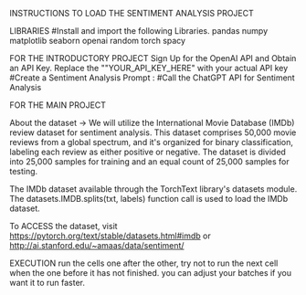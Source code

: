 INSTRUCTIONS TO LOAD THE SENTIMENT ANALYSIS PROJECT

LIBRARIES #Install and import the following Libraries.
pandas
numpy
matplotlib
seaborn
openai
random
torch
spacy



FOR THE INTRODUCTORY PROJECT
Sign Up for the OpenAI API and Obtain an API Key. Replace the ""YOUR_API_KEY_HERE" with your actual API key
#Create a Sentiment Analysis Prompt :
#Call the ChatGPT API for Sentiment Analysis




FOR THE MAIN PROJECT

About the dataset -> We will utilize the International Movie Database (IMDb) review dataset for sentiment analysis. 
This dataset comprises 50,000 movie reviews from a global spectrum, and it's organized for binary classification,
labeling each review as either positive or negative. 
The dataset is divided into 25,000 samples for training and an equal count of 25,000 samples for testing. 


The IMDb dataset available through the TorchText library's datasets module. The datasets.IMDB.splits(txt, labels) function call is used to load the IMDb dataset.

To ACCESS the dataset, visit https://pytorch.org/text/stable/datasets.html#imdb or http://ai.stanford.edu/~amaas/data/sentiment/


EXECUTION
run the cells one after the other, try not to run the next cell when the one before it has not finished. 
you can adjust your batches if you want it to run faster. 




